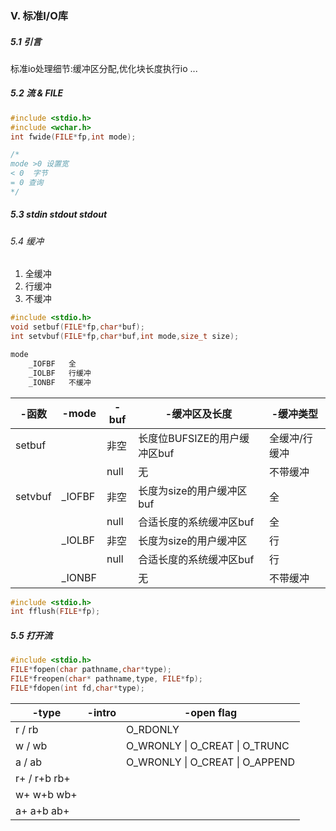 ### V. 标准I/O库

##### 5.1 引言

标准io处理细节:缓冲区分配,优化块长度执行io ...

##### 5.2 流 & FILE

```c++
#include <stdio.h>
#include <wchar.h>
int fwide(FILE*fp,int mode);

/*
mode >0 设置宽
< 0  字节
= 0 查询
*/
```

##### 5.3 stdin stdout stdout



###### 5.4 缓冲

1. 全缓冲
2. 行缓冲
3. 不缓冲

```c++
#include <stdio.h>
void setbuf(FILE*fp,char*buf);
int setvbuf(FILE*fp,char*buf,int mode,size_t size);

mode
    _IOFBF   全
    _IOLBF   行缓冲
    _IONBF   不缓冲
```



| -函数   | -mode  | -buf | -缓冲区及长度                | -缓冲类型     |
| ------- | ------ | ---- | ---------------------------- | ------------- |
| setbuf  |        | 非空 | 长度位BUFSIZE的用户缓冲区buf | 全缓冲/行缓冲 |
|         |        | null | 无                           | 不带缓冲      |
| setvbuf | _IOFBF | 非空 | 长度为size的用户缓冲区buf    | 全            |
|         |        | null | 合适长度的系统缓冲区buf      | 全            |
|         | _IOLBF | 非空 | 长度为size的用户缓冲区       | 行            |
|         |        | null | 合适长度的系统缓冲区buf      | 行            |
|         | _IONBF |      | 无                           | 不带缓冲      |

```C
#include <stdio.h>
int fflush(FILE*fp);
```

##### 5.5 打开流

```c
#include <stdio.h>
FILE*fopen(char pathname,char*type);
FILE*freopen(char* pathname,type, FILE*fp);
FILE*fdopen(int fd,char*type);
```

| -type        | -intro | -open flag                      |
| ------------ | ------ | ------------------------------- |
| r  / rb      |        | O_RDONLY                        |
| w / wb       |        | O_WRONLY \| O_CREAT \| O_TRUNC  |
| a / ab       |        | O_WRONLY \| O_CREAT \| O_APPEND |
| r+ / r+b rb+ |        |                                 |
| w+  w+b  wb+ |        |                                 |
| a+ a+b ab+   |        |                                 |

